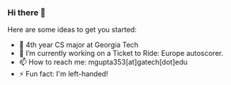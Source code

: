 ### Hi there 👋


Here are some ideas to get you started:

- 🌱 4th year CS major at Georgia Tech
- 🔭 I’m currently working on a Ticket to Ride: Europe autoscorer.
- 📫 How to reach me: mgupta353[at]gatech[dot]edu
- ⚡ Fun fact: I'm left-handed!

